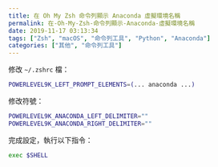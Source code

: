 ```yaml
---
title: 在 Oh My Zsh 命令列顯示 Anaconda 虛擬環境名稱
permalink: 在-Oh-My-Zsh-命令列顯示-Anaconda-虛擬環境名稱
date: 2019-11-17 03:13:34
tags: ["Zsh", "macOS", "命令列工具", "Python", "Anaconda"]
categories: ["其他", "命令列工具"]
---
```


修改 `~/.zshrc` 檔：

```BASH
POWERLEVEL9K_LEFT_PROMPT_ELEMENTS=(... anaconda ...)
```

修改符號：

```BASH
POWERLEVEL9K_ANACONDA_LEFT_DELIMITER=""
POWERLEVEL9K_ANACONDA_RIGHT_DELIMITER=""
```

完成設定，執行以下指令：

```BASH
exec $SHELL
```
